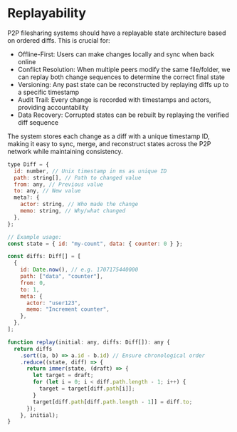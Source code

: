 # Replayability

P2P filesharing systems should have a replayable state architecture based on ordered diffs. This is crucial for:

- Offline-First: Users can make changes locally and sync when back online
- Conflict Resolution: When multiple peers modify the same file/folder, we can replay both change sequences to determine the correct final state
- Versioning: Any past state can be reconstructed by replaying diffs up to a specific timestamp
- Audit Trail: Every change is recorded with timestamps and actors, providing accountability
- Data Recovery: Corrupted states can be rebuilt by replaying the verified diff sequence

The system stores each change as a diff with a unique timestamp ID, making it easy to sync, merge, and reconstruct states across the P2P network while maintaining consistency.

```js
type Diff = {
  id: number, // Unix timestamp in ms as unique ID
  path: string[], // Path to changed value
  from: any, // Previous value
  to: any, // New value
  meta?: {
    actor: string, // Who made the change
    memo: string, // Why/what changed
  },
};

// Example usage:
const state = { id: "my-count", data: { counter: 0 } };

const diffs: Diff[] = [
  {
    id: Date.now(), // e.g. 1707175440000
    path: ["data", "counter"],
    from: 0,
    to: 1,
    meta: {
      actor: "user123",
      memo: "Increment counter",
    },
  },
];

function replay(initial: any, diffs: Diff[]): any {
  return diffs
    .sort((a, b) => a.id - b.id) // Ensure chronological order
    .reduce((state, diff) => {
      return immer(state, (draft) => {
        let target = draft;
        for (let i = 0; i < diff.path.length - 1; i++) {
          target = target[diff.path[i]];
        }
        target[diff.path[diff.path.length - 1]] = diff.to;
      });
    }, initial);
}
```

